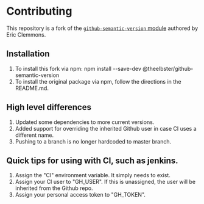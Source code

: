 # Contributing

This repository is a fork of the [`github-semantic-version` module](https://github.com/ericclemmons/github-semantic-version) authored by Eric Clemmons. 

## Installation

1. To install this fork via npm: npm install --save-dev @theelbster/github-semantic-version
2. To install the original package via npm, follow the directions in the README.md.

## High level differences

1. Updated some dependencies to more current versions.
2. Added support for overriding the inherited Github user in case CI uses a different name.
3. Pushing to a branch is no longer hardcoded to master branch.

## Quick tips for using with CI, such as jenkins.

1. Assign the "CI" environment variable. It simply needs to exist.
2. Assign your CI user to "GH_USER". If this is unassigned, the user will be inherited from the Github repo.
3. Assign your personal access token to "GH_TOKEN".
